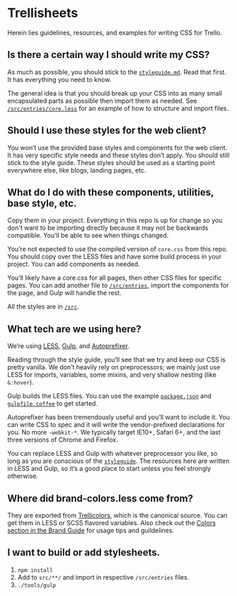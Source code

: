 # Trellisheets

Herein lies guidelines, resources, and examples for writing CSS for Trello.

## Is there a certain way I should write my CSS?

As much as possible, you should stick to the [`styleguide.md`](styleguide.md).
Read that first. It has everything you need to know.

The general idea is that you should break up your CSS into as many small
encapsulated parts as possible then import them as needed. See
[`/src/entries/core.less`](/src/entries/core.less) for an example of how to
structure and import files.

## Should I use these styles for the web client?

You won’t use the provided base styles and components for the web client. It
has very specific style needs and these styles don’t apply. You should still
stick to the style guide. These styles should be used as a starting point
everywhere else, like blogs, landing pages, etc.

## What do I do with these components, utilities, base style, etc.

Copy them in your project. Everything in this repo is up for change so you don't
want to be importing directly because it may not be backwards compatible. You’ll
be able to see when things changed.

You’re not expected to use the compiled version of `core.css` from this repo.
You should copy over the LESS files and have some build process in your project.
You can add components as needed.

You’ll likely have a core.css for all pages, then other CSS files for specific
pages. You can add another file to [`/src/entries`](/src/entries), import the
components for the page, and Gulp will handle the rest.

All the styles are in [`/src`](/src).

## What tech are we using here?

We’re using [LESS](http://lesscss.org/), [Gulp](http://gulpjs.com/), and
[Autoprefixer](https://github.com/postcss/autoprefixer).

Reading through the style guide, you’ll see that we try and keep our CSS is
pretty vanilla. We don’t heavily rely on preprocessors; we mainly just use LESS
for imports, variables, some mixins, and very shallow nesting (like `&:hover`).

Gulp builds the LESS files. You can use the example
[`package.json`](package.json) and [`gulpfile.coffee`](gulpfile.coffee) to get
started.

Autoprefixer has been tremendously useful and you’ll want to include it. You can
write CSS to spec and it will write the vendor-prefixed declarations for you. No
more `-webkit-*`. We typically target IE10+, Safari 6+, and the last three
versions of Chrome and Firefox.

You can replace LESS and Gulp with whatever preprocessor you like, so long as
you are conscious of the [`styleguide`](styleguide.md). The resources here are
written in LESS and Gulp, so it’s a good place to start unless you feel strongly
otherwise.

## Where did brand-colors.less come from?

They are exported from [Trellicolors](https://github.com/trello/trellicolors),
which is the canonical source. You can get them in LESS or SCSS flavored
variables. Also check out the [Colors section in the Brand
Guide](https://trello.com/about/branding#colors) for usage tips and guildelines.

## I want to build or add stylesheets.

1. `npm install`
2. Add to `src/**/` and import in respective `/src/entries` files.
3. `./tools/gulp`
